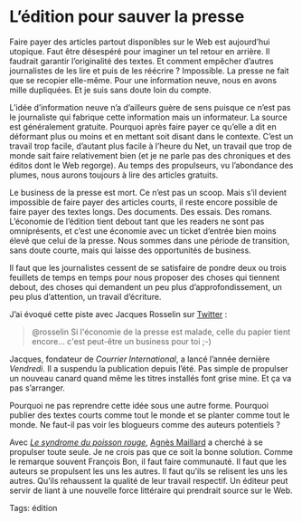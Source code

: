 # L’édition pour sauver la presse

Faire payer des articles partout disponibles sur le Web est aujourd’hui utopique. Faut être désespéré pour imaginer un tel retour en arrière. Il faudrait garantir l’originalité des textes. Et comment empêcher d’autres journalistes de les lire et puis de les réécrire ? Impossible. La presse ne fait que se recopier elle-même. Pour une information neuve, nous en avons mille dupliquées. Et je suis sans doute loin du compte.<span id="more-12487"></span>

L’idée d’information neuve n’a d’ailleurs guère de sens puisque ce n’est pas le journaliste qui fabrique cette information mais un informateur. La source est généralement gratuite. Pourquoi après faire payer ce qu’elle a dit en déformant plus ou moins et en mettant soit disant dans le contexte. C’est un travail trop facile, d’autant plus facile à l’heure du Net, un travail que trop de monde sait faire relativement bien (et je ne parle pas des chroniques et des éditos dont le Web regorge). Au temps des propulseurs, vu l’abondance des plumes, nous aurons toujours à lire des articles gratuits.

Le business de la presse est mort. Ce n’est pas un scoop. Mais s’il devient impossible de faire payer des articles courts, il reste encore possible de faire payer des textes longs. Des documents. Des essais. Des romans. L’économie de l’édition tient debout tant que les readers ne sont pas omniprésents, et c’est une économie avec un ticket d’entrée bien moins élevé que celui de la presse. Nous sommes dans une période de transition, sans doute courte, mais qui laisse des opportunités de business.

Il faut que les journalistes cessent de se satisfaire de pondre deux ou trois feuillets de temps en temps pour nous proposer des choses qui tiennent debout, des choses qui demandent un peu plus d’approfondissement, un peu plus d’attention, un travail d’écriture.

J’ai évoqué cette piste avec Jacques Rosselin sur [Twitter](http://twitter.com/crouzet/statuses/6500575698) :

> @rosselin Si l'économie de la presse est malade, celle du papier tient encore... c'est peut-être un business pour toi ;-)

Jacques, fondateur de *Courrier International*, a lancé l’année dernière *Vendredi*. Il a suspendu la publication depuis l’été. Pas simple de propulser un nouveau canard quand même les titres installés font grise mine. Et ça va pas s’arranger.

Pourquoi ne pas reprendre cette idée sous une autre forme. Pourquoi publier des textes courts comme tout le monde et se planter comme tout le monde. Ne faut-il pas voir les blogueurs comme des auteurs potentiels ?

Avec [*Le syndrome du poisson rouge*](http://www.lulu.com/content/livre-%C3%A0-couverture-souple/les-chroniques-du-monolecte-le-syndrome-du-poisson-rouge/7606096), [Agnès Maillard](http://blog.monolecte.fr/) a cherché à se propulser toute seule. Je ne crois pas que ce soit la bonne solution. Comme le remarque souvent François Bon, il faut faire communauté. Il faut que les auteurs se propulsent les uns les autres. Il faut qu’ils se relisent les uns les autres. Qu’ils rehaussent la qualité de leur travail respectif. Un éditeur peut servir de liant à une nouvelle force littéraire qui prendrait source sur le Web.

Tags: édition